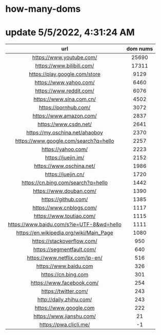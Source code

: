 # how-many-doms

# update 5/5/2022, 4:31:24 AM

url | dom nums
:-: | :-:
https://www.youtube.com/ | 25690
https://www.bilibili.com/ | 17311
https://play.google.com/store | 9129
https://www.yahoo.com/ | 6460
https://www.reddit.com/ | 6076
https://www.sina.com.cn/ | 4502
https://pornhub.com/ | 3072
https://www.amazon.com/ | 2837
https://www.csdn.net/ | 2641
https://my.oschina.net/ahaoboy | 2370
https://www.google.com/search?q=hello | 2257
https://yahoo.com/ | 2223
https://juejin.im/ | 2152
https://www.oschina.net/ | 1986
https://juejin.cn/ | 1720
https://cn.bing.com/search?q=hello | 1442
https://www.douban.com/ | 1390
https://github.com/ | 1385
https://www.cnblogs.com/ | 1117
https://www.toutiao.com/ | 1115
https://www.baidu.com/s?ie=UTF-8&wd=hello | 1111
https://en.wikipedia.org/wiki/Main_Page | 1080
https://stackoverflow.com/ | 950
https://segmentfault.com/ | 640
https://www.netflix.com/jp-en/ | 516
https://www.baidu.com | 326
https://cn.bing.com | 301
https://www.facebook.com/ | 254
https://twitter.com/ | 243
http://daily.zhihu.com/ | 243
https://www.google.com | 222
https://www.jianshu.com/ | 21
https://pwa.clicli.me/ | -1
